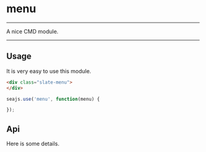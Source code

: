 # menu

---

A nice CMD module.

---

## Usage

It is very easy to use this module.

````html
<div class="slate-menu">
</div>
````

```javascript
seajs.use('menu', function(menu) {

});
```

## Api

Here is some details.

